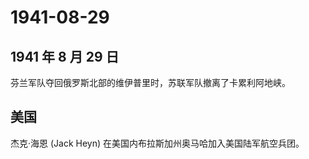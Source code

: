 # 1941-08-29

## 1941 年 8 月 29 日

芬兰军队夺回俄罗斯北部的维伊普里时，苏联军队撤离了卡累利阿地峡。

## 美国

杰克·海恩 (Jack Heyn) 在美国内布拉斯加州奥马哈加入美国陆军航空兵团。

